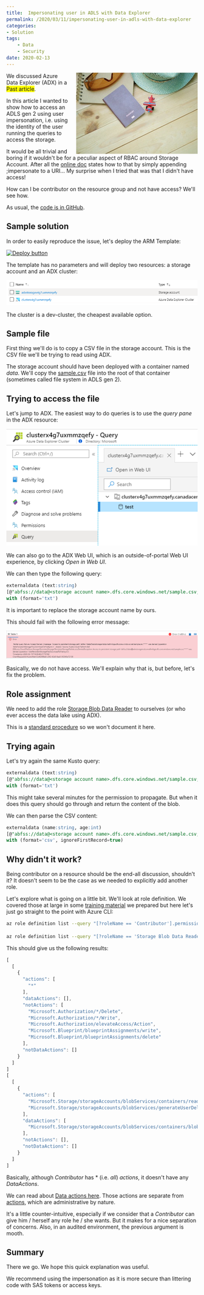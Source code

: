 ```yaml
---
title:  Impersonating user in ADLS with Data Explorer
permalink: /2020/03/11/impersonating-user-in-adls-with-data-explorer
categories:
- Solution
tags:
    - Data
    - Security
date: 2020-02-13
---
```

<img style="float:right;padding-left:20px;" title="From pexels.com" src="/assets/posts/2020/1/impersonating-user-in-adls-with-data-explorer/airplane-blur-close-up-desk-346793.jpg" />

We discussed Azure Data Explorer (ADX) in a <span style="background-color:yellow">Past article</span>.

In this article I wanted to show how to access an ADLS gen 2 using user impersonation, i.e. using the identity of the user running the queries to access the storage.

It would be all trivial and boring if it wouldn't be for a peculiar aspect of RBAC around Storage Account.  After all the [online doc](https://docs.microsoft.com/en-us/azure/kusto/api/connection-strings/storage#azure-data-lake-store-gen-2) states how to that by simply appending ;impersonate to a URI...  My surprise when I tried that was that I didn't have access!

How can I be contributor on the resource group and not have access?  We'll see how.

As usual, the [code is in GitHub](https://github.com/vplauzon/data-explorer/tree/master/impersonation-storage).

## Sample solution

In order to easily reproduce the issue, let's deploy the ARM Template:

[![Deploy button](http://azuredeploy.net/deploybutton.png)](https://portal.azure.com/#create/Microsoft.Template/uri/https%3A%2F%2Fraw.githubusercontent.com%2Fvplauzon%2Fdata-explorer%2Fmaster%2Fimpersonation-storage%2Fdeploy.json)

The template has no parameters and will deploy two resources:  a storage account and an ADX cluster:

![resources](/assets/posts/2020/1/impersonating-user-in-adls-with-data-explorer/resources.png)

The cluster is a dev-cluster, the cheapest available option.

## Sample file

First thing we'll do is to copy a CSV file in the storage account.  This is the CSV file we'll be trying to read using ADX.

The storage account should have been deployed with a container named *data*.  We'll copy the [sample.csv](https://github.com/vplauzon/data-explorer/blob/master/impersonation-storage/sample.csv) file into the root of that container (sometimes called file system in ADLS gen 2).

## Trying to access the file

Let's jump to ADX.  The easiest way to do queries is to use the *query pane* in the ADX resource:

![query pane](/assets/posts/2020/1/impersonating-user-in-adls-with-data-explorer/query-pane.png)

We can also go to the ADX Web UI, which is an outside-of-portal Web UI experience, by clicking *Open in Web UI*.

We can then type the following query:

```sql
externaldata (text:string)
[@"abfss://data@<storage account name>.dfs.core.windows.net/sample.csv;impersonate"]
with (format='txt')
```

It is important to replace the storage account name by ours.

This should fail with the following error message:

![error message](/assets/posts/2020/1/impersonating-user-in-adls-with-data-explorer/failure.png)

Basically, we do not have access.  We'll explain why that is, but before, let's fix the problem.

## Role assignment

We need to add the role [Storage Blob Data Reader](https://docs.microsoft.com/en-us/azure/role-based-access-control/built-in-roles#storage-blob-data-reader) to ourselves (or who ever access the data lake using ADX).

This is a [standard procedure](https://docs.microsoft.com/en-us/azure/role-based-access-control/role-assignments-portal) so we won't document it here.

## Trying again

Let's try again the same Kusto query:

```sql
externaldata (text:string)
[@"abfss://data@<storage account name>.dfs.core.windows.net/sample.csv;impersonate"]
with (format='txt')
```

This might take several minutes for the permission to propagate.  But when it does this query should go through and return the content of the blob.

We can then parse the CSV content:

```sql
externaldata (name:string, age:int)
[@"abfss://data@<storage account name>.dfs.core.windows.net/sample.csv;impersonate"]
with (format='csv', ignoreFirstRecord=true)
```

## Why didn't it work?

Being contributor on a resource should be the end-all discussion, shouldn't it?  It doesn't seem to be the case as we needed to explicitly add another role.

Let's explore what is going on a little bit.  We'll look at role definition.  We covered those at large in some [training material](https://github.com/vplauzon/azure-training/tree/master/rbac) we prepared but here let's just go straight to the point with Azure CLI:

```bash
az role definition list --query "[?roleName == 'Contributor'].permissions" -o jsonc

az role definition list --query "[?roleName == 'Storage Blob Data Reader'].permissions" -o jsonc
```

This should give us the following results:

```JavaScript
[
  [
    {
      "actions": [
        "*"
      ],
      "dataActions": [],
      "notActions": [
        "Microsoft.Authorization/*/Delete",
        "Microsoft.Authorization/*/Write",
        "Microsoft.Authorization/elevateAccess/Action",
        "Microsoft.Blueprint/blueprintAssignments/write",
        "Microsoft.Blueprint/blueprintAssignments/delete"
      ],
      "notDataActions": []
    }
  ]
]
[
  [
    {
      "actions": [
        "Microsoft.Storage/storageAccounts/blobServices/containers/read",
        "Microsoft.Storage/storageAccounts/blobServices/generateUserDelegationKey/action"
      ],
      "dataActions": [
        "Microsoft.Storage/storageAccounts/blobServices/containers/blobs/read"
      ],
      "notActions": [],
      "notDataActions": []
    }
  ]
]
```

Basically, although *Contributor* has * (i.e. *all*) *actions*, it doesn't have any *DataActions*.

We can read about [Data actions here](https://docs.microsoft.com/en-us/azure/role-based-access-control/role-definitions#dataactions).  Those actions are separate from [actions](https://docs.microsoft.com/en-us/azure/role-based-access-control/role-definitions#actions), which are administrative by nature.

It's a little counter-intuitive, especially if we consider that a *Contributor* can give him / herself any role he / she wants.  But it makes for a nice separation of concerns.  Also, in an audited environment, the previous argument is mooth.

## Summary

There we go.  We hope this quick explanation was useful.

We recommend using the impersonation as it is more secure than littering code with SAS tokens or access keys.